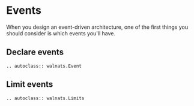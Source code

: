 # Events

When you design an event-driven architecture, one of the first things you should consider is which events you'll have.

## Declare events

```{eval-rst}
.. autoclass:: walnats.Event
```

## Limit events

```{eval-rst}
.. autoclass:: walnats.Limits
```
